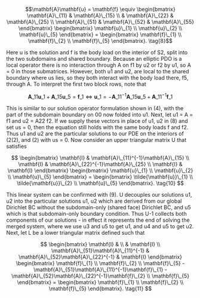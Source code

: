 $$\mathbf{A}\mathbf{u} = \mathbf{f} \equiv \begin{bmatrix} \mathbf{A}\_{11} & \mathbf{A}\_{15} \\ & \mathbf{A}\_{22} & \mathbf{A}\_{25} \\ \mathbf{A}\_{51} & \mathbf{A}\_{52} & \mathbf{A}\_{55} \end{bmatrix} \begin{bmatrix} \mathbf{u}\_{1} \\ \mathbf{u}\_{2} \\ \mathbf{u}\_{5} \end{bmatrix} = \begin{bmatrix} \mathbf{f}\_{1} \\ \mathbf{f}\_{2} \\ \mathbf{f}\_{5} \end{bmatrix}. \tag{8}$$

Here u is the solution and f is the body load on the interior of S2, split into the two subdomains and shared boundary. Because an elliptic PDO is a local operator there is no interaction through A on f1 by u2 or f2 by u1, so A = 0 in those submatrices. However, both u1 and u2, are local to the shared boundary where us lies, so they both interact with the body load there, f5, through A. To interpret the first two block rows, note that

$$\mathbf{A}\_{11}\mathbf{u}\_1 + \mathbf{A}\_{15}\mathbf{u}\_5 = \mathbf{f}\_1 \iff \mathbf{u}\_1 = -\mathbf{A}\_{11}^{-1}\mathbf{A}\_{15}\mathbf{u}\_5 + \mathbf{A}\_{11}^{-1}\mathbf{f}\_1 \tag{9}$$

This is similar to our solution operator formulation shown in (4), with the part of the subdomain boundary on 00 now folded into u1. Next, let u1 = A = f1 and u2 = A22 f2. If we supply these vectors in place of u1, u2 in (8) and set us = 0, then the equation still holds with the same body loads f and f2. Thus u1 and u2 are the particular solutions to our PDE on the interiors of (2(2), and (2) with us = 0. Now consider an upper triangular matrix U that satisfies

$$
\begin{bmatrix}
\mathbf{I} & \mathbf{A}\_{11}^{-1}\mathbf{A}\_{15} \\
\mathbf{I} & \mathbf{A}\_{22}^{-1}\mathbf{A}\_{25} \\
\mathbf{I} & \mathbf{I}
\end{bmatrix}
\begin{bmatrix}
\mathbf{u}\_{1} \\
\mathbf{u}\_{2} \\
\mathbf{u}\_{5}
\end{bmatrix} = \begin{bmatrix}
\tilde{\mathbf{u}}\_{1} \\
\tilde{\mathbf{u}}\_{2} \\
\mathbf{u}\_{5}
\end{bmatrix}.
\tag{10}
$$

This linear system can be confirmed with (9). U decouples our solutions u1, u2 into the particular solutions u1, u2 which are derived from our global Dirichlet BC without the subdomain-only (shared face) Dirichlet BC, and u5 which is that subdomain-only boundary condition. Thus U-1 collects both components of our solutions - in effect it represents the end of solving the merged system, where we use u3 and u5 to get u1, and u4 and u5 to get u2. Next, let L be a lower triangular matrix defined such that

$$
\begin{bmatrix}
\mathbf{I} & \\
& \mathbf{I} \\
\mathbf{A}\_{51}\mathbf{A}\_{11}^{-1} & \mathbf{A}\_{52}\mathbf{A}\_{22}^{-1} & \mathbf{I}
\end{bmatrix}
\begin{bmatrix}
\mathbf{f}\_{1} \\
\mathbf{f}\_{2} \\
\mathbf{f}\_{5} - \mathbf{A}\_{51}\mathbf{A}\_{11}^{-1}\mathbf{f}\_{1} - \mathbf{A}\_{52}\mathbf{A}\_{22}^{-1}\mathbf{f}\_{2} \\
\mathbf{f}\_{5}
\end{bmatrix} = \begin{bmatrix}
\mathbf{f}\_{1} \\
\mathbf{f}\_{2} \\
\mathbf{f}\_{5}
\end{bmatrix}.
\tag{11}
$$